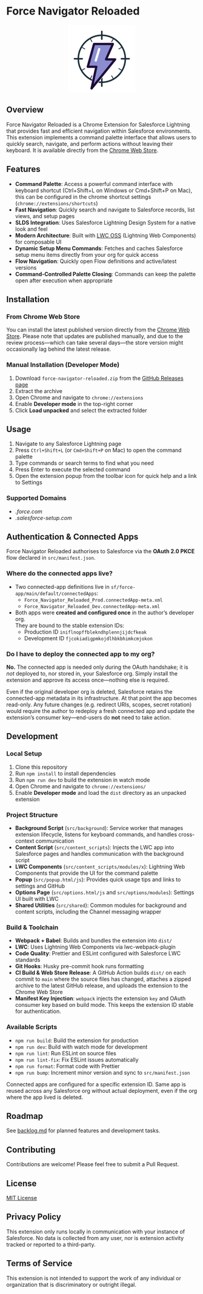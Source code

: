 # Force Navigator Reloaded

<p align="center">
  <img src="web/icon-light.svg" alt="Logo"/>
</p>

## Overview

Force Navigator Reloaded is a Chrome Extension for Salesforce Lightning that provides fast and efficient navigation
within Salesforce environments. This extension implements a command palette interface that allows users to quickly
search, navigate, and perform actions without leaving their keyboard. It is available directly from the
[Chrome Web Store](https://chromewebstore.google.com/detail/iniflnopffblekndhplennjijdcfkeak?utm_source=github).

## Features

- **Command Palette**: Access a powerful command interface with keyboard shortcut (Ctrl+Shift+L on Windows or Cmd+Shift+P on Mac),
  this can be configured in the chrome shortcut settings (`chrome://extensions/shortcuts`)
- **Fast Navigation**: Quickly search and navigate to Salesforce records, list views, and setup pages
- **SLDS Integration**: Uses Salesforce Lightning Design System for a native look and feel
- **Modern Architecture**: Built with [LWC OSS](https://lwc.dev/) (Lightning Web Components) for composable UI
- **Dynamic Setup Menu Commands**: Fetches and caches Salesforce setup menu items directly from your org for quick access
- **Flow Navigation**: Quickly open Flow definitions and active/latest versions
- **Command-Controlled Palette Closing**: Commands can keep the palette open after execution when appropriate

## Installation

### From Chrome Web Store

You can install the latest published version directly from
the [Chrome Web Store](https://chromewebstore.google.com/detail/iniflnopffblekndhplennjijdcfkeak?utm_source=github).
Please note that updates are published manually, and due to the review process—which can take several days—the store
version might occasionally lag behind the latest release.

### Manual Installation (Developer Mode)

1. Download `force-navigator-reloaded.zip` from the [GitHub Releases page](https://github.com/Damecek/force-navigator-reloaded/releases)
2. Extract the archive
3. Open Chrome and navigate to `chrome://extensions`
4. Enable **Developer mode** in the top-right corner
5. Click **Load unpacked** and select the extracted folder

## Usage

1. Navigate to any Salesforce Lightning page
2. Press `Ctrl+Shift+L` (or `Cmd+Shift+P` on Mac) to open the command palette
3. Type commands or search terms to find what you need
4. Press Enter to execute the selected command
5. Open the extension popup from the toolbar icon for quick help and a link to Settings

### Supported Domains

- _.force.com_
- _.salesforce-setup.com_

## Authentication & Connected Apps

Force Navigator Reloaded authorises to Salesforce via the **OAuth 2.0 PKCE** flow declared in `src/manifest.json`.

### Where do the connected apps live?

- Two connected-app definitions live in `sf/force-app/main/default/connectedApps`:
  - `Force_Navigator_Reloaded_Prod.connectedApp-meta.xml`
  - `Force_Navigator_Reloaded_Dev.connectedApp-meta.xml`
- Both apps were **created and configured once** in the author’s developer org.  
  They are bound to the stable extension IDs:
  - Production ID `iniflnopffblekndhplennjijdcfkeak`
  - Development ID `fjcokiadigpmkojdlhbkbhimkcmjokon`

### Do I have to deploy the connected app to my org?

**No.** The connected app is needed only during the OAuth handshake; it is _not_ deployed to, nor stored in, your
Salesforce org. Simply install the extension and approve its access once—nothing else is required.

Even if the original developer org is deleted, Salesforce retains the connected-app metadata in its infrastructure. At
that point the app becomes read-only. Any future changes (e.g. redirect URIs, scopes, secret rotation) would require the
author to redeploy a fresh connected app and update the extension’s consumer key—end-users do **not** need to take
action.

## Development

### Local Setup

1. Clone this repository
2. Run `npm install` to install dependencies
3. Run `npm run dev` to build the extension in watch mode
4. Open Chrome and navigate to `chrome://extensions/`
5. Enable **Developer mode** and load the `dist` directory as an unpacked extension

### Project Structure

- **Background Script** (`src/background`): Service worker that manages extension lifecycle, listens for keyboard
  commands, and handles cross-context communication
- **Content Script** (`src/content_scripts`): Injects the LWC app into Salesforce pages and handles communication with
  the background script
- **LWC Components** (`src/content_scripts/modules/x`): Lightning Web Components that provide the UI for the command
  palette
- **Popup** (`src/popup.html/js`): Provides quick usage tips and links to settings and GitHub
- **Options Page** (`src/options.html/js` and `src/options/modules`): Settings UI built with LWC
- **Shared Utilities** (`src/shared`): Common modules for background and content scripts, including the Channel messaging wrapper

### Build & Toolchain

- **Webpack + Babel**: Builds and bundles the extension into `dist/`
- **LWC**: Uses Lightning Web Components via lwc-webpack-plugin
- **Code Quality**: Prettier and ESLint configured with Salesforce LWC standards
- **Git Hooks**: Husky pre-commit hook runs formatting
- **CI Build & Web Store Release**: A GitHub Action builds `dist/` on each commit to `main` where the source files has changed, attaches a zipped archive to the latest GitHub release, and uploads the extension to the Chrome Web Store
- **Manifest Key Injection**: `webpack` injects the extension `key` and OAuth consumer key based on build mode. This keeps the extension ID stable for authentication.

### Available Scripts

- `npm run build`: Build the extension for production
- `npm run dev`: Build with watch mode for development
- `npm run lint`: Run ESLint on source files
- `npm run lint-fix`: Fix ESLint issues automatically
- `npm run format`: Format code with Prettier
- `npm run bump`: Increment minor version and sync to `src/manifest.json`

Connected apps are configured for a specific extension ID. Same app is reused across any Salesforce org without actual
deployment, even if the org where the app lived is deleted.

## Roadmap

See [backlog.md](backlog.md) for planned features and development tasks.

## Contributing

Contributions are welcome! Please feel free to submit a Pull Request.

## License

[MIT License](http://en.wikipedia.org/wiki/MIT_License)

## Privacy Policy

This extension only runs locally in communication with your instance of Salesforce. No data is collected from any user, nor is extension activity tracked or reported to a third-party.

## Terms of Service

This extension is not intended to support the work of any individual or organization that is discriminatory or outright illegal.
